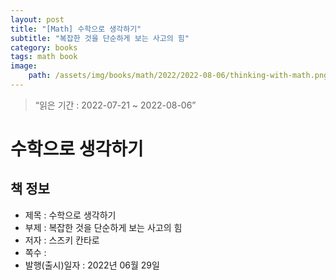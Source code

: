 ```yaml
---
layout: post
title: "[Math] 수학으로 생각하기"
subtitle: "복잡한 것을 단순하게 보는 사고의 힘"
category: books
tags: math book
image:
    path: /assets/img/books/math/2022/2022-08-06/thinking-with-math.png
---
```


> “읽은 기간 : 2022-07-21 ~ 2022-08-06”

# 수학으로 생각하기

## 책 정보
- 제목 : 수학으로 생각하기
- 부제 : 복잡한 것을 단순하게 보는 사고의 힘
- 저자 : 스즈키 칸타로
- 쪽수 :
- 발행(출시)일자 : 2022년 06월 29일